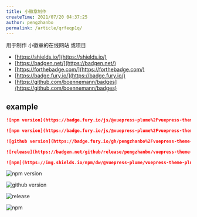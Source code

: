```yaml
---
title: 小徽章制作
createTime: 2021/07/20 04:37:25
author: pengzhanbo
permalink: /article/qrfeqp1q/
---
```


用于制作 小徽章的在线网站 或项目

- [https://shields.io/](https://shields.io/)
- [https://badgen.net/](https://badgen.net/)
- [https://forthebadge.com/](https://forthebadge.com/)
- [https://badge.fury.io/](https://badge.fury.io/)
- [https://github.com/boennemann/badges](https://github.com/boennemann/badges)

## example

``` md
![npm version](https://badge.fury.io/js/@vuepress-plume%2Fvuepress-theme-plume.svg)

![npm version](https://badge.fury.io/js/@vuepress-plume%2Fvuepress-theme-plume.svg)

![github version](https://badge.fury.io/gh/pengzhanbo%2Fvuepress-theme-plume.svg)

![release](https://badgen.net/github/release/pengzhanbo/vuepress-theme-plume/)

![npm](https://img.shields.io/npm/dw/@vuepress-plume/vuepress-theme-plume?style=plastic)

```
![npm version](https://badge.fury.io/js/@vuepress-plume%2Fvuepress-theme-plume.svg)

![github version](https://badge.fury.io/gh/pengzhanbo%2Fvuepress-theme-plume.svg)

![release](https://badgen.net/github/release/pengzhanbo/vuepress-theme-plume/)

![npm](https://img.shields.io/npm/dw/@vuepress-plume/vuepress-theme-plume?style=plastic)
